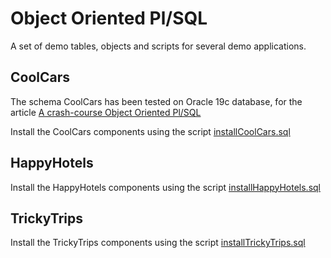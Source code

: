 # Object Oriented Pl/SQL
A set of demo tables, objects and scripts for several demo applications.

## CoolCars
The schema CoolCars has been tested on Oracle 19c database, for the article [A crash-course Object Oriented Pl/SQL](https://martien-van-den-akker.medium.com/a-crash-course-object-oriented-pl-sql-761bc3aaab6d)

Install the CoolCars components using the script [installCoolCars.sql](CoolCars/installCoolCars.sql)

## HappyHotels
Install the HappyHotels components using the script [installHappyHotels.sql](CoolCars/installHappyHotels.sql)

## TrickyTrips
Install the TrickyTrips components using the script [installTrickyTrips.sql](CoolCars/installTrickyTrips.sql)